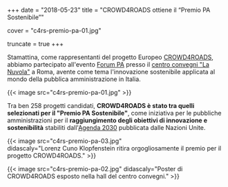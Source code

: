 +++
date = "2018-05-23"
title = "CROWD4ROADS ottiene il “Premio PA Sostenibile”"

cover = "c4rs-premio-pa-01.jpg"

truncate = true
+++

Stamattina, come rappresentanti del progetto Europeo [CROWD4ROADS](http://www.c4rs.eu), abbiamo partecipato all'evento [Forum&nbsp;PA](http://www.forumpa.it/) presso il [centro convegni "La Nuvola"]((https://it.wikipedia.org/wiki/Roma_Convention_Center)) a Roma, avente come tema l'innovazione sostenibile applicata al mondo della pubblica amministrazione in Italia.

{{< image src="c4rs-premio-pa-01.jpg" >}}

Tra ben 258 progetti candidati, **CROWD4ROADS è stato tra quelli selezionati per il "Premio PA Sostenibile"**, come iniziativa per le pubbliche amministrazioni per il **raggiungimento degli obiettivi di innovazione e sostenibilità** stabiliti dall'[Agenda&nbsp;2030](https://sustainabledevelopment.un.org/post2015/transformingourworld) pubblicata dalle Nazioni Unite.

{{< image src="c4rs-premio-pa-03.jpg" didascaly="Lorenz&nbsp;Cuno&nbsp;Klopfenstein ritira orgogliosamente il premio per il progetto&nbsp;CROWD4ROADS." >}}

<!--more-->

{{< image src="c4rs-premio-pa-02.jpg" didascaly="Poster di CROWD4ROADS esposto nella hall del centro convegni." >}}

